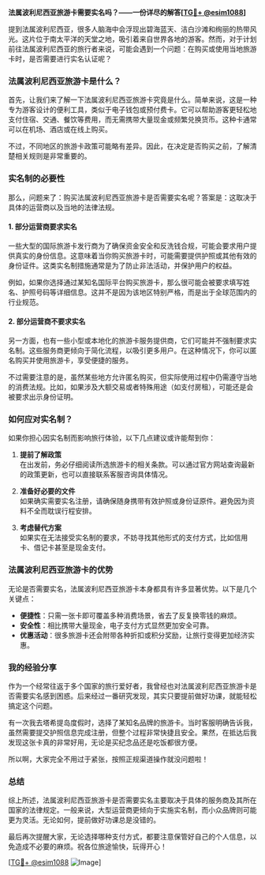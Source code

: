 **法属波利尼西亚旅游卡需要实名吗？——一份详尽的解答[[TG💪+ @esim1088](https://t.me/s/esim1088)]**

提到法属波利尼西亚，很多人脑海中会浮现出碧海蓝天、洁白沙滩和绚丽的热带风光。这片位于南太平洋的天堂之地，吸引着来自世界各地的游客。然而，对于计划前往法属波利尼西亚的旅行者来说，可能会遇到一个问题：在购买或使用当地旅游卡时，是否需要进行实名认证呢？

### 法属波利尼西亚旅游卡是什么？

首先，让我们来了解一下法属波利尼西亚旅游卡究竟是什么。简单来说，这是一种专为游客设计的便利工具，类似于电子钱包或预付费卡。它可以帮助游客更轻松地支付住宿、交通、餐饮等费用，而无需携带大量现金或频繁兑换货币。这种卡通常可以在机场、酒店或在线上购买。

不过，不同地区的旅游卡政策可能略有差异。因此，在决定是否购买之前，了解清楚相关规则是非常重要的。

### 实名制的必要性

那么，问题来了：购买法属波利尼西亚旅游卡是否需要实名呢？答案是：这取决于具体的运营商以及当地的法律法规。

#### 1. **部分运营商要求实名**
一些大型的国际旅游卡发行商为了确保资金安全和反洗钱合规，可能会要求用户提供真实的身份信息。这意味着当你购买旅游卡时，可能需要提供护照或其他有效的身份证件。这类实名制措施通常是为了防止非法活动，并保护用户的权益。

例如，如果你选择通过某知名国际平台购买旅游卡，那么很可能会被要求填写姓名、护照号码等详细信息。这并不是因为该地区特别严格，而是出于全球范围内的行业规范。

#### 2. **部分运营商不要求实名**
另一方面，也有一些小型或本地化的旅游卡服务提供商，它们可能并不强制要求实名制。这些服务商更倾向于简化流程，以吸引更多用户。在这种情况下，你可以匿名购买并使用旅游卡，享受便捷的服务。

不过需要注意的是，虽然某些地方允许匿名购买，但实际使用过程中仍需遵守当地的消费法规。比如，如果涉及大额交易或者特殊用途（如支付房租），可能还是会被要求出示身份证明。

### 如何应对实名制？

如果你担心因实名制而影响旅行体验，以下几点建议或许能帮到你：

1. **提前了解政策**  
   在出发前，务必仔细阅读所选旅游卡的相关条款。可以通过官方网站查询最新的政策更新，也可以直接联系客服咨询具体情况。

2. **准备好必要的文件**  
   如果确实需要实名注册，请确保随身携带有效护照或身份证原件。避免因为资料不全而耽误行程安排。

3. **考虑替代方案**  
   如果实在无法接受实名制的要求，不妨寻找其他形式的支付方式，比如信用卡、借记卡甚至是现金支付。

### 法属波利尼西亚旅游卡的优势

无论是否需要实名，法属波利尼西亚旅游卡本身都具有许多显著优势。以下是几个关键点：

- **便捷性**：只需一张卡即可覆盖多种消费场景，省去了反复换零钱的麻烦。
- **安全性**：相比携带大量现金，电子支付方式显然更加安全可靠。
- **优惠活动**：很多旅游卡还会附带各种折扣或积分奖励，让旅行变得更加经济实惠。

### 我的经验分享

作为一个经常往返于多个国家的旅行爱好者，我曾经也对法属波利尼西亚旅游卡是否需要实名感到困惑。后来经过一番研究发现，其实只要提前做好功课，就能轻松搞定这个问题。

有一次我去塔希提岛度假时，选择了某知名品牌的旅游卡。当时客服明确告诉我，虽然需要提交护照信息完成注册，但整个过程非常快捷且安全。果然，在抵达后我发现这张卡真的非常好用，无论是买纪念品还是吃饭都很方便。

所以啊，大家完全不用过于紧张，按照正规渠道操作就没问题啦！

### 总结

综上所述，法属波利尼西亚旅游卡是否需要实名主要取决于具体的服务商及其所在国家的法律规定。一般来说，大型运营商更倾向于实施实名制，而小众品牌则可能更为灵活。无论如何，提前做好功课总是没错的。

最后再次提醒大家，无论选择哪种支付方式，都要注意保管好自己的个人信息，以免造成不必要的麻烦。祝各位旅途愉快，玩得开心！

[[TG💪+ @esim1088](https://t.me/s/esim1088) ![Image](https://i.postimg.cc/4NQfJmqS/Snipaste-2025-05-13-00-14-12.png)]